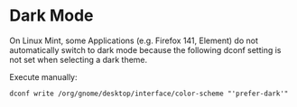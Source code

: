 # Dark Mode
On Linux Mint, some Applications (e.g. Firefox 141, Element) do not automatically switch to dark mode because the following dconf setting is not set when selecting a dark theme.

Execute manually:

```
dconf write /org/gnome/desktop/interface/color-scheme "'prefer-dark'"
```
